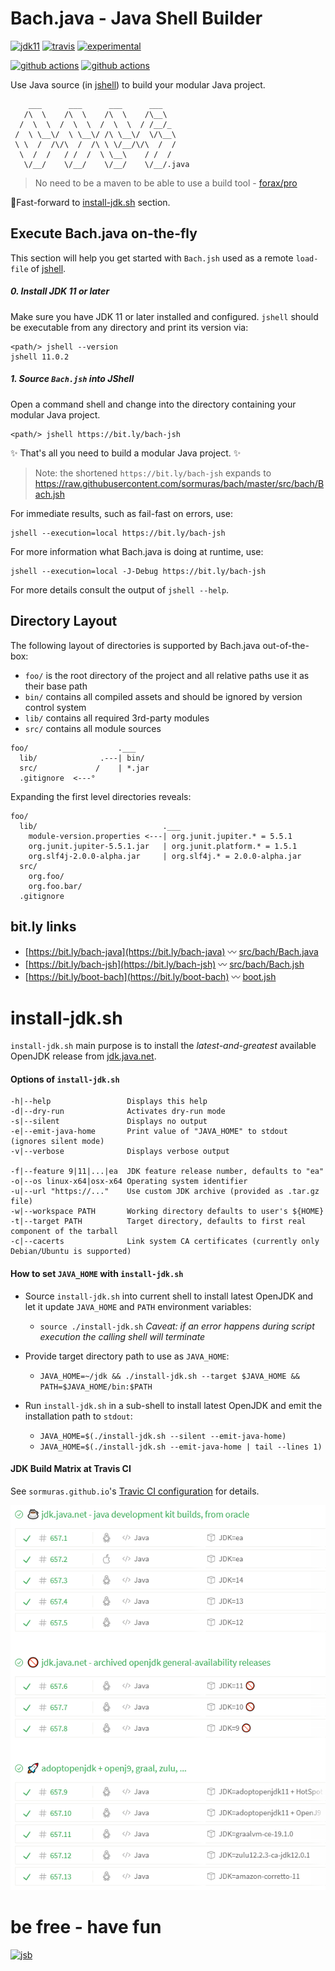 # Bach.java - Java Shell Builder
 
[![jdk11](https://img.shields.io/badge/jdk-11-blue.svg)](http://jdk.java.net/11/)
[![travis](https://travis-ci.org/sormuras/bach.svg?branch=master)](https://travis-ci.org/sormuras/bach)
[![experimental](https://img.shields.io/badge/api-experimental-yellow.svg)](https://jitpack.io/com/github/sormuras/bach/master-SNAPSHOT/javadoc/)

[![github actions](https://github.com/sormuras/bach/workflows/Java%20Get.java%20CI/badge.svg)](https://github.com/sormuras/bach/actions)
[![github actions](https://github.com/sormuras/bach/workflows/Lib.java/badge.svg)](https://github.com/sormuras/bach/actions)

Use Java source (in [jshell]) to build your modular Java project.

```text
    ___      ___      ___      ___
   /\  \    /\  \    /\  \    /\__\
  /  \  \  /  \  \  /  \  \  / /__/_
 /  \ \__\/  \ \__\/ /\ \__\/  \/\__\
 \ \  /  /\/\  /  /\ \ \/__/\/\  /  /
  \  /  /   / /  /  \ \__\    / /  /
   \/__/    \/__/    \/__/    \/__/.java
```

> No need to be a maven to be able to use a build tool - [forax/pro](https://github.com/forax/pro)

:scroll:Fast-forward to [install-jdk.sh](#install-jdksh) section.

## Execute Bach.java on-the-fly

This section will help you get started with `Bach.jsh` used as a remote `load-file` of [jshell].

##### 0. Install JDK 11 or later
Make sure you have JDK 11 or later installed and configured.
`jshell` should be executable from any directory and print its version via: 
```text
<path/> jshell --version
jshell 11.0.2
```

##### 1. Source `Bach.jsh` into JShell

Open a command shell and change into the directory containing your modular Java project. 

```text
<path/> jshell https://bit.ly/bach-jsh
```

:sparkles: That's all you need to build a modular Java project. :sparkles:

> Note: the shortened `https://bit.ly/bach-jsh` expands to https://raw.githubusercontent.com/sormuras/bach/master/src/bach/Bach.jsh

For immediate results, such as fail-fast on errors, use:

```text
jshell --execution=local https://bit.ly/bach-jsh
```

For more information what Bach.java is doing at runtime, use:

```text
jshell --execution=local -J-Debug https://bit.ly/bach-jsh
```

For more details consult the output of `jshell --help`.

## Directory Layout

The following layout of directories is supported by Bach.java out-of-the-box:
- `foo/` is the root directory of the project and all relative paths use it as their base path
- `bin/` contains all compiled assets and should be ignored by version control system
- `lib/` contains all required 3rd-party modules
- `src/` contains all module sources

```
foo/                    .___
  lib/              .---| bin/
  src/             /    | *.jar
  .gitignore  <---°
```

Expanding the first level directories reveals:

```
foo/
  lib/                            .___
    module-version.properties <---| org.junit.jupiter.* = 5.5.1
    org.junit.jupiter-5.5.1.jar   | org.junit.platform.* = 1.5.1
    org.slf4j-2.0.0-alpha.jar     | org.slf4j.* = 2.0.0-alpha.jar
  src/
    org.foo/
    org.foo.bar/
  .gitignore
```

## bit.ly links

- [https://bit.ly/bach-java](https://bit.ly/bach-java) :wavy_dash: [src/bach/Bach.java](src/bach/Bach.java)
- [https://bit.ly/bach-jsh](https://bit.ly/bach-jsh) :wavy_dash: [src/bach/Bach.jsh](src/bach/Bach.jsh)
- [https://bit.ly/boot-bach](https://bit.ly/boot-bach) :wavy_dash: [boot.jsh](boot.jsh)

# install-jdk.sh

`install-jdk.sh` main purpose is to install the _latest-and-greatest_ available OpenJDK release from [jdk.java.net](https://jdk.java.net).

#### Options of `install-jdk.sh`
```
-h|--help                 Displays this help
-d|--dry-run              Activates dry-run mode
-s|--silent               Displays no output
-e|--emit-java-home       Print value of "JAVA_HOME" to stdout (ignores silent mode)
-v|--verbose              Displays verbose output

-f|--feature 9|11|...|ea  JDK feature release number, defaults to "ea"
-o|--os linux-x64|osx-x64 Operating system identifier
-u|--url "https://..."    Use custom JDK archive (provided as .tar.gz file)
-w|--workspace PATH       Working directory defaults to user's ${HOME}
-t|--target PATH          Target directory, defaults to first real component of the tarball
-c|--cacerts              Link system CA certificates (currently only Debian/Ubuntu is supported)
```

#### How to set `JAVA_HOME` with `install-jdk.sh`

- Source `install-jdk.sh` into current shell to install latest OpenJDK and let it update `JAVA_HOME` and `PATH` environment variables:

  - `source ./install-jdk.sh` _Caveat: if an error happens during script execution the calling shell will terminate_
  
- Provide target directory path to use as `JAVA_HOME`:

  - `JAVA_HOME=~/jdk && ./install-jdk.sh --target $JAVA_HOME && PATH=$JAVA_HOME/bin:$PATH`

- Run `install-jdk.sh` in a sub-shell to install latest OpenJDK and emit the installation path to `stdout`:

  - `JAVA_HOME=$(./install-jdk.sh --silent --emit-java-home)`
  - `JAVA_HOME=$(./install-jdk.sh --emit-java-home | tail --lines 1)`

#### JDK Build Matrix at Travis CI

See `sormuras.github.io`'s [Travic CI configuration](https://github.com/sormuras/sormuras.github.io/blob/master/.travis.yml) for details.

[![matrix](https://raw.githubusercontent.com/sormuras/sormuras.github.io/master/blog/2019-07-09-jdk-matrix-screenshot.png)](https://travis-ci.org/sormuras/sormuras.github.io)

# be free - have fun
[![jsb](https://upload.wikimedia.org/wikipedia/commons/thumb/6/65/Bachsiegel.svg/220px-Bachsiegel.svg.png)](https://wikipedia.org/wiki/Johann_Sebastian_Bach)

[jshell]: https://docs.oracle.com/en/java/javase/11/tools/jshell.html
[bach.jsh]: https://github.com/sormuras/bach/blob/master/bach.jsh
[boot.jsh]: https://github.com/sormuras/bach/blob/master/boot.jsh
[Bach.java]: https://github.com/sormuras/bach/blob/master/src/main/Bach.java
[install-jdk.sh]: https://github.com/sormuras/bach/blob/master/install-jdk.sh
